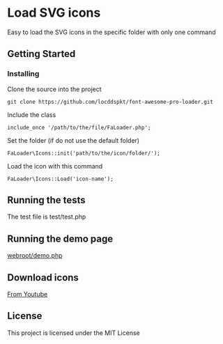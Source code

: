# Load SVG icons

Easy to load the SVG icons in the specific folder with only one command

## Getting Started

### Installing

Clone the source into the project

```
git clone https://github.com/locddspkt/font-awesome-pro-loader.git
```

Include the class

```
include_once '/path/to/the/file/FaLoader.php';
```

Set the folder (if do not use the default folder)

```
FaLoader\Icons::init('path/to/the/icon/folder/');
```

Load the icon with this command

```
FaLoader\Icons::Load('icon-name');
```

## Running the tests

The test file is test/test.php

## Running the demo page

[webroot/demo.php](https://hptsoft.com/font-awesome-pro-loader/demo.php)

## Download icons

[From Youtube](https://youtu.be/MYsSlWRFpG8)


## License

This project is licensed under the MIT License

